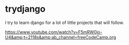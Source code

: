 # trydjango
I try to learn django for a lot of little projects that will follow. 

https://www.youtube.com/watch?v=F5mRW0jo-U4&amp;t=2118s&amp;ab_channel=freeCodeCamp.org
